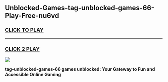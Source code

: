 
## Unblocked-Games-tag-unblocked-games-66-Play-Free-nu6vd
<h3>
<a href="https://premium76.site?title=tag-unblocked-games-66&ref=23A">CLICK TO PLAY</a></h3>
<hr>

<h3>
<a href="https://premium76.site?title=tag-unblocked-games-66&ref=23A">CLICK 2 PLAY</a>
  
</h3>

<a href="https://premium76.site?title=tag-unblocked-games-66&ref=23A"><img src="https://clearcache.store/games.png"></a>


**tag-unblocked-games-66 games unblocked: Your Gateway to Fun and Accessible Online Gaming**
